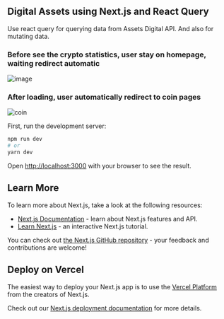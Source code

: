 ## Digital Assets using Next.js and React Query
Use react query for querying data from Assets Digital API. And also for mutating data.


### Before see the crypto statistics, user stay on homepage, waiting redirect automatic

<img src="https://raw.githubusercontent.com/ferdianar/digital-assets-statistics/master/loading.png" alt="image" />


### After loading, user automatically redirect to coin pages

<img src="https://raw.githubusercontent.com/ferdianar/digital-assets-statistics/master/loading.png" alt="coin" />


First, run the development server:

```bash
npm run dev
# or
yarn dev
```
Open [http://localhost:3000](http://localhost:3000) with your browser to see the result.

## Learn More

To learn more about Next.js, take a look at the following resources:

- [Next.js Documentation](https://nextjs.org/docs) - learn about Next.js features and API.
- [Learn Next.js](https://nextjs.org/learn) - an interactive Next.js tutorial.

You can check out [the Next.js GitHub repository](https://github.com/vercel/next.js/) - your feedback and contributions are welcome!

## Deploy on Vercel

The easiest way to deploy your Next.js app is to use the [Vercel Platform](https://vercel.com/new?utm_medium=default-template&filter=next.js&utm_source=create-next-app&utm_campaign=create-next-app-readme) from the creators of Next.js.

Check out our [Next.js deployment documentation](https://nextjs.org/docs/deployment) for more details.

